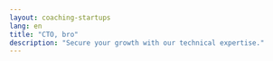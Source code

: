 ```yaml
---
layout: coaching-startups
lang: en
title: "CTO, bro"
description: "Secure your growth with our technical expertise."
---
```

